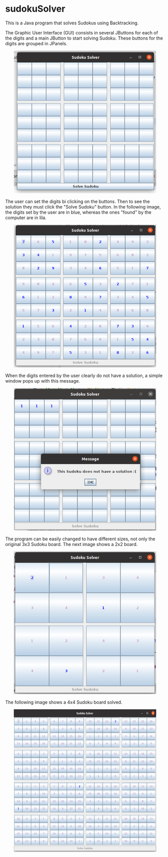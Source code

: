 # sudokuSolver

This is a Java program that solves Sudokus using Backtracking.

The Graphic User Interface (GUI) consists in several JButtons for each of the digits and a main JButton to start solving Sudoku. These buttons for the digits are grouped in JPanels.

<p align="center">
  
  <img src="/images/3x3board.png" width="450" height="450">
</p>

<p>
  The user can set the digits bi clicking on the buttons. Then to see the solution they must click the "Solve Sudoku" button.
  In the following image, the digits set by the user are in blue, whereas the ones "found" by the computer are in lila.
</p>
<p align="center">
  <img src="/images/3x3_board_solved.png" width="450" height="450">  
<p>

  
When the digits entered by the user clearly do not have a solution, a simple window pops up with this message.
<p align="center">
  <img src="/images/sudokuW-oSolution.png" width="450" height="450">
<p>  
The program can be easily changed to have different sizes, not only the original 3x3 Sudoku board.
The next image shows a 2x2 board.
<p align="center">
  <img src="/images/2x2_sudoku.png" width="450" height="450">
<p>    

The following image shows a 4x4 Sudoku board solved.
 <p align="center">
  <img src="/images/4x4_sudoku.png" width="450" height="450">
<p>  


